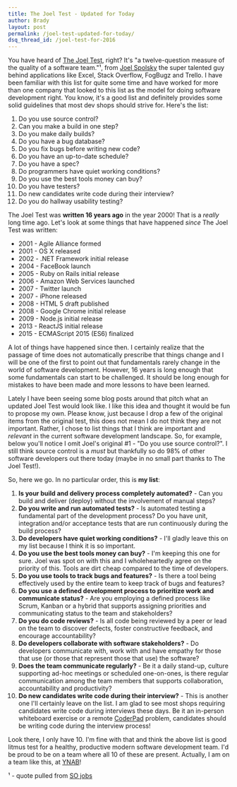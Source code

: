 ```yaml
---
title: The Joel Test - Updated for Today
author: Brady
layout: post
permalink: /joel-test-updated-for-today/
dsq_thread_id: /joel-test-for-2016
---
```


You have heard of [The Joel Test](http://www.joelonsoftware.com/articles/fog0000000043.html), right?  It's "a twelve-question measure of the quality of a software team."¹, from [Joel Spolsky](https://en.wikipedia.org/wiki/Joel_Spolsky) the super talented guy behind applications like Excel, Stack Overflow, FogBugz and Trello.  I have been familiar with this list for quite some time and have worked for more than one company that looked to this list as the model for doing software development right.  You know, it's a good list and definitely provides some solid guidelines that most dev shops should strive for.  Here's the list:

1. Do you use source control?
2. Can you make a build in one step?
3. Do you make daily builds?
4. Do you have a bug database?
5. Do you fix bugs before writing new code?
6. Do you have an up-to-date schedule?
7. Do you have a spec?
8. Do programmers have quiet working conditions?
9. Do you use the best tools money can buy?
10. Do you have testers?
11. Do new candidates write code during their interview?
12. Do you do hallway usability testing?

The Joel Test was **written 16 years ago** in the year 2000!  That is a _really_ long time ago.  Let's look at some things that have happened _since_ The Joel Test was written:

- 2001 - Agile Alliance formed
- 2001 - OS X released
- 2002 - .NET Framework initial release
- 2004 - FaceBook launch
- 2005 - Ruby on Rails initial release
- 2006 - Amazon Web Services launched
- 2007 - Twitter launch
- 2007 - iPhone released
- 2008 - HTML 5 draft published
- 2008 - Google Chrome initial release
- 2009 - Node.js initial release
- 2013 - ReactJS initial release
- 2015 - ECMAScript 2015 (ES6) finalized

A lot of things have happened since then.  I certainly realize that the passage of time does not automatically prescribe that things change and I will be one of the first to point out that fundamentals rarely change in the world of software development.  However, 16 years is long enough that some fundamentals can start to be challenged.  It should be long enough for mistakes to have been made and more lessons to have been learned.

Lately I have been seeing some blog posts around that pitch what an updated Joel Test would look like.  I like this idea and thought it would be fun to propose my own.  Please know, just because I drop a few of the original items from the original test, this does not mean I do not think they are not important.  Rather, I chose to list things that I think are important and _relevant_ in the current software development landscape.  So, for example, below you'll notice I omit Joel's original #1 - "Do you use source control?".  I still think source control is a _must_ but thankfully so do 98% of other software developers out there today (maybe in no small part thanks to The Joel Test!).

So, here we go.  In no particular order, this is **my list**:

1. **Is your build and delivery process completely automated?** - Can you build and deliver (deploy) without the involvement of manual steps?  
1. **Do you write and run automated tests?** - Is automated testing a fundamental part of the development process?  Do you have unit, integration and/or acceptance tests that are run continuously during the build process?
1. **Do developers have quiet working conditions?** - I'll gladly leave this on my list because I think it is so important.
1. **Do you use the best tools money can buy?** - I'm keeping this one for sure.  Joel was spot on with this and I wholeheartedly agree on the priority of this.  Tools are dirt cheap compared to the time of developers.  
1. **Do you use tools to track bugs and features?** - Is there a tool being effectively used by the entire team to keep track of bugs and features?
1. **Do you use a defined development process to prioritize work and communicate status?** - Are you employing a defined process like Scrum, Kanban or a hybrid that supports assigning priorities and communicating status to the team and stakeholders? 
1. **Do you do code reviews?** - Is all code being reviewed by a peer or lead on the team to discover defects, foster constructive feedback, and encourage accountability? 
1. **Do developers collaborate with software stakeholders?** - Do developers communicate with, work with and have empathy for those that use (or those that represent those that use) the software?
1. **Does the team communicate regularly?** - Be it a daily stand-up, culture supporting ad-hoc meetings or scheduled one-on-ones, is there regular communication among the team members that supports collaboration, accountability and productivity?
1. **Do new candidates write code during their interview?** - This is another one I'll certainly leave on the list.  I am glad to see most shops requiring candidates write code during interviews these days.  Be it an in-person whiteboard exercise or a remote [CoderPad](https://coderpad.io/) problem, candidates should be writing code during the interview process!

Look there, I only have 10.  I'm fine with that and think the above list is good litmus test for a healthy, productive modern software development team.  I'd be proud to be on a team where all 10 of these are present.  Actually, I am on a team like this, at [YNAB](https://www.youneedabudget.com/)!

 ¹ - quote pulled from [SO jobs](http://www.stackoverflow.com/jobs")
